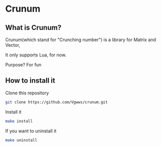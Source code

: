 # Crunum
## What is Crunum?
Crunum(which stand for "Crunching number") is a library for Matrix and Vector,

It only supports Lua, for now.

Purpose? For fun
## How to install it
Clone this repository
```bash
git clone https://github.com/Vgwws/crunum.git
```
Install it
```bash
make install
```
If you want to uninstall it
```bash
make uninstall
```
